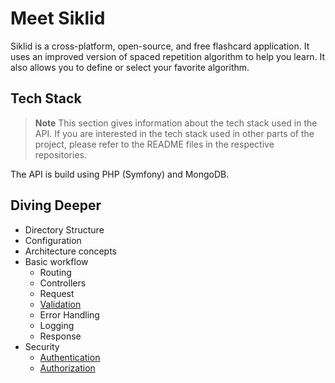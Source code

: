 # Meet Siklid

Siklid is a cross-platform, open-source, and free flashcard application. It uses an improved version of spaced
repetition algorithm to help you learn. It also allows you to define or select your favorite algorithm.

## Tech Stack

> **Note**
> This section gives information about the tech stack used in the API. If you are interested in the tech stack
> used in other parts of the project, please refer to the README files in the respective repositories.

The API is build using PHP (Symfony) and MongoDB.

## Diving Deeper

- Directory Structure
- Configuration
- Architecture concepts
- Basic workflow
    * Routing
    * Controllers
    * Request
    * [Validation](./basic-workflow/validation.md)
    * Error Handling
    * Logging
    * Response
- Security
    * [Authentication](./security/authentication.md)
    * [Authorization](./security/authorization.md)
